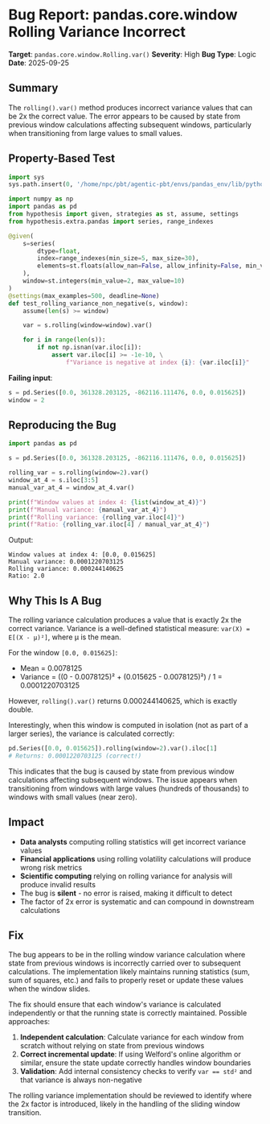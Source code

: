 # Bug Report: pandas.core.window Rolling Variance Incorrect

**Target**: `pandas.core.window.Rolling.var()`
**Severity**: High
**Bug Type**: Logic
**Date**: 2025-09-25

## Summary

The `rolling().var()` method produces incorrect variance values that can be 2x the correct value. The error appears to be caused by state from previous window calculations affecting subsequent windows, particularly when transitioning from large values to small values.

## Property-Based Test

```python
import sys
sys.path.insert(0, '/home/npc/pbt/agentic-pbt/envs/pandas_env/lib/python3.13/site-packages')

import numpy as np
import pandas as pd
from hypothesis import given, strategies as st, assume, settings
from hypothesis.extra.pandas import series, range_indexes

@given(
    s=series(
        dtype=float,
        index=range_indexes(min_size=5, max_size=30),
        elements=st.floats(allow_nan=False, allow_infinity=False, min_value=-1e6, max_value=1e6)
    ),
    window=st.integers(min_value=2, max_value=10)
)
@settings(max_examples=500, deadline=None)
def test_rolling_variance_non_negative(s, window):
    assume(len(s) >= window)

    var = s.rolling(window=window).var()

    for i in range(len(s)):
        if not np.isnan(var.iloc[i]):
            assert var.iloc[i] >= -1e-10, \
                f"Variance is negative at index {i}: {var.iloc[i]}"
```

**Failing input**:
```python
s = pd.Series([0.0, 361328.203125, -862116.111476, 0.0, 0.015625])
window = 2
```

## Reproducing the Bug

```python
import pandas as pd

s = pd.Series([0.0, 361328.203125, -862116.111476, 0.0, 0.015625])

rolling_var = s.rolling(window=2).var()
window_at_4 = s.iloc[3:5]
manual_var_at_4 = window_at_4.var()

print(f"Window values at index 4: {list(window_at_4)}")
print(f"Manual variance: {manual_var_at_4}")
print(f"Rolling variance: {rolling_var.iloc[4]}")
print(f"Ratio: {rolling_var.iloc[4] / manual_var_at_4}")
```

Output:
```
Window values at index 4: [0.0, 0.015625]
Manual variance: 0.0001220703125
Rolling variance: 0.000244140625
Ratio: 2.0
```

## Why This Is A Bug

The rolling variance calculation produces a value that is exactly 2x the correct variance. Variance is a well-defined statistical measure: `var(X) = E[(X - μ)²]`, where μ is the mean.

For the window `[0.0, 0.015625]`:
- Mean = 0.0078125
- Variance = ((0 - 0.0078125)² + (0.015625 - 0.0078125)²) / 1 = 0.0001220703125

However, `rolling().var()` returns 0.000244140625, which is exactly double.

Interestingly, when this window is computed in isolation (not as part of a larger series), the variance is calculated correctly:

```python
pd.Series([0.0, 0.015625]).rolling(window=2).var().iloc[1]
# Returns: 0.0001220703125 (correct!)
```

This indicates that the bug is caused by state from previous window calculations affecting subsequent windows. The issue appears when transitioning from windows with large values (hundreds of thousands) to windows with small values (near zero).

## Impact

- **Data analysts** computing rolling statistics will get incorrect variance values
- **Financial applications** using rolling volatility calculations will produce wrong risk metrics
- **Scientific computing** relying on rolling variance for analysis will produce invalid results
- The bug is **silent** - no error is raised, making it difficult to detect
- The factor of 2x error is systematic and can compound in downstream calculations

## Fix

The bug appears to be in the rolling window variance calculation where state from previous windows is incorrectly carried over to subsequent calculations. The implementation likely maintains running statistics (sum, sum of squares, etc.) and fails to properly reset or update these values when the window slides.

The fix should ensure that each window's variance is calculated independently or that the running state is correctly maintained. Possible approaches:

1. **Independent calculation**: Calculate variance for each window from scratch without relying on state from previous windows
2. **Correct incremental update**: If using Welford's online algorithm or similar, ensure the state update correctly handles window boundaries
3. **Validation**: Add internal consistency checks to verify `var == std²` and that variance is always non-negative

The rolling variance implementation should be reviewed to identify where the 2x factor is introduced, likely in the handling of the sliding window transition.